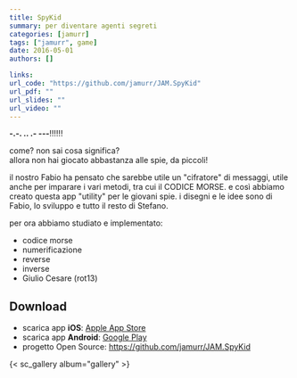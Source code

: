 ```yaml
---
title: SpyKid
summary: per diventare agenti segreti
categories: [jamurr]
tags: ["jamurr", game]
date: 2016-05-01
authors: []

links:
url_code: "https://github.com/jamurr/JAM.SpyKid"
url_pdf: ""
url_slides: ""
url_video: ""
---
```


**-.-. .. .- ---**!!!!!!

come? non sai cosa significa?  
allora non hai giocato abbastanza alle spie, da piccoli!

il nostro Fabio ha pensato che sarebbe utile un "cifratore" di messaggi, utile anche per imparare i vari metodi, tra cui il CODICE MORSE.
e così abbiamo creato questa app "utility" per le giovani spie.
i disegni e le idee sono di Fabio, lo sviluppo e tutto il resto di Stefano.

per ora abbiamo studiato e implementato:
- codice morse
- numerificazione
- reverse
- inverse
- Giulio Cesare (rot13)

## Download
- scarica app **iOS**: [Apple App Store](https://apps.apple.com/us/app/jj-spykid/id1109994886)
- scarica app **Android**: [Google Play](https://play.google.com/store/apps/details?id=com.jamurr.spykid)
- progetto Open Source: <https://github.com/jamurr/JAM.SpyKid>

{< sc_gallery album="gallery" >}

